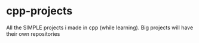 # cpp-projects
All the SIMPLE projects i made in cpp (while learning). Big projects will have their own repositories
